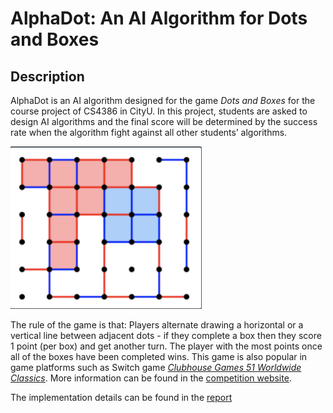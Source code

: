 # AlphaDot: An AI Algorithm for Dots and Boxes

## Description

AlphaDot is an AI algorithm designed for the game *Dots and Boxes* for the course project of CS4386 in CityU. In this project, students are asked to design AI algorithms and the final score will be determined by the success rate when the algorithm fight against all other students’ algorithms. 

<img src="assets/Screen Shot 2023-06-05 at 5.26.10 PM.png" alt="Screen Shot 2023-06-05 at 5.26.10 PM" style="zoom:50%;" />

The rule of the game is that: Players alternate drawing a horizontal or a vertical line between adjacent dots - if they complete a box then they score 1 point (per box) and get another turn. The player with the most points once all of the boxes have been completed wins. This game is also popular in game platforms such as Switch game [*Clubhouse Games 51 Worldwide Classics*](https://en.wikipedia.org/wiki/Clubhouse_Games:_51_Worldwide_Classics). More information can be found in the [competition website](https://help.aigaming.com/game-help/dots-and-boxes).

The implementation details can be found in the [report](./report.pdf)
